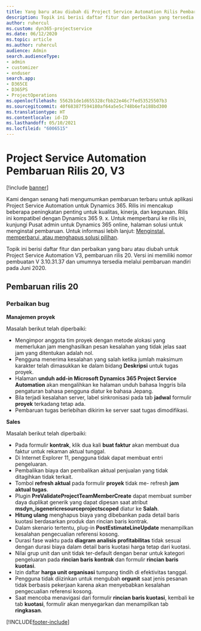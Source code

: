 ```yaml
---
title: Yang baru atau diubah di Project Service Automation Rilis Pembaruan 20, V3
description: Topik ini berisi daftar fitur dan perbaikan yang tersedia di Project Service Automation V3, pembaruan rilis 20, V3
author: ruhercul
ms.custom: dyn365-projectservice
ms.date: 06/12/2020
ms.topic: article
ms.author: ruhercul
audience: Admin
search.audienceType:
- admin
- customizer
- enduser
search.app:
- D365CE
- D365PS
- ProjectOperations
ms.openlocfilehash: 5562b1de1d655328cfbb22e46c7fed53525507b3
ms.sourcegitcommit: 40f68387f594180af64a5e5c748b6efa188bd300
ms.translationtype: HT
ms.contentlocale: id-ID
ms.lasthandoff: 05/10/2021
ms.locfileid: "6006515"
---
```

# <a name="project-service-automation-update-release-20-v3"></a>Project Service Automation Pembaruan Rilis 20, V3

[!include [banner](../includes/psa-now-project-operations.md)]

Kami dengan senang hati mengumumkan pembaruan terbaru untuk aplikasi Project Service Automation untuk Dynamics 365. Rilis ini mencakup beberapa peningkatan penting untuk kualitas, kinerja, dan kegunaan. Rilis ini kompatibel dengan Dynamics 365 9. x. Untuk memperbarui ke rilis ini, kunjungi Pusat admin untuk Dynamics 365 online, halaman solusi untuk menginstal pembaruan. Untuk informasi lebih lanjut: [Menginstal, memperbarui, atau menghapus solusi pilihan](/power-platform/admin/install-remove-preferred-solution).

Topik ini berisi daftar fitur dan perbaikan yang baru atau diubah untuk Project Service Automation V3, pembaruan rilis 20. Versi ini memiliki nomor pembuatan V 3.10.31.37 dan umumnya tersedia melalui pembaruan mandiri pada Juni 2020.

## <a name="update-release-20"></a>Pembaruan rilis 20

### <a name="bug-fixes"></a>Perbaikan bug

**Manajemen proyek**

Masalah berikut telah diperbaiki:

- Mengimpor anggota tim proyek dengan metode alokasi yang memerlukan jam menghasilkan pesan kesalahan yang tidak jelas saat jam yang ditentukan adalah nol.
- Pengguna menerima kesalahan yang salah ketika jumlah maksimum karakter telah dimasukkan ke dalam bidang **Deskripsi** untuk tugas proyek.
- Halaman **unduh add-in Microsoft Dynamics 365 Project Service Automation** akan mengalihkan ke halaman unduh bahasa Inggris bila pengaturan bahasa pengguna diatur ke bahasa Jepang.
- Bila terjadi kesalahan server, label sinkronisasi pada tab **jadwal** formulir **proyek** terkadang tetap ada.
- Pembaruan tugas berlebihan dikirim ke server saat tugas dimodifikasi.

**Sales**

Masalah berikut telah diperbaiki:

- Pada formulir **kontrak**, klik dua kali **buat faktur** akan membuat dua faktur untuk rekaman aktual tunggal.
- Di Internet Explorer 11, pengguna tidak dapat membuat entri pengeluaran.
- Pembalikan biaya dan pembalikan aktual penjualan yang tidak ditagihkan tidak terkait.
- Tombol **refresh aktual** pada formulir **proyek** tidak me- refresh **jam aktual tugas**.
- Plugin **PreValidateProjectTeamMemberCreate** dapat membuat sumber daya duplikat generik yang dapat dipesan saat atribut **msdyn_isgenericresourceprojectscoped** diatur ke **Salah**.
- **Hitung ulang** menghapus biaya yang dibebankan pada detail baris kuotasi berdasarkan produk dan rincian baris kontrak.
- Dalam skenario tertentu, plug-in **PostEstimateLineUpdate** menampilkan kesalahan pengecualian referensi kosong.
- Durasi fase waktu pada **diagram analisis profitabilitas** tidak sesuai dengan durasi biaya dalam detail baris kuotasi harga tetap dari kuotasi.
- Nilai grup unit dan unit tidak ter-default dengan benar untuk kategori pengeluaran pada **rincian baris kontrak** dan formulir **rincian baris kuotasi**.
- Izin daftar **harga unit organisasi** tumpang tindih di efektivitas tanggal.
- Pengguna tidak diizinkan untuk mengubah **orgunit** saat jenis pesanan tidak berbasis pekerjaan karena akan menyebabkan kesalahan pengecualian referensi kosong.
- Saat mencoba menavigasi dari formulir **rincian baris kuotasi**, kembali ke tab **kuotasi**, formulir akan menyegarkan dan menampilkan tab **ringkasan**.


[!INCLUDE[footer-include](../includes/footer-banner.md)]